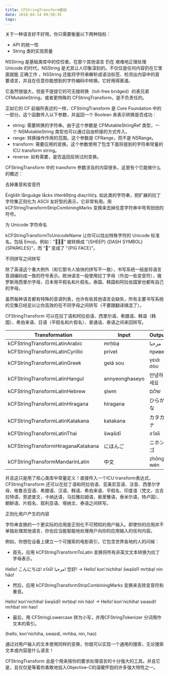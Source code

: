 ```yaml
---
title: CFStringTransform基础
date: 2016-04-14 09:58:35
tags:
---
```

关于一种语言好不好用，你只需要衡量以下两种指标：

- API 的统一性
- String 类的实现质量

NSString 是基础类库中的佼佼者。在那个其他语言 仍在 艰难地正理处理 Unicode 的时代，NSString 是尤其让人印象深刻的。不仅仅是任何内容扔在它里面就能 正确工作 ，NSString 还能将字符串解析成语法标签、检测出内容中的首要语言，并且在任意你能想到的字符编码中转换。它好用得离谱。

它虽然很强大，但是不提提它的可无缝转换（toll-free bridged）的表兄弟 CFMutableString，或者更特殊的 CFStringTransform，是不负责任的。

<!-- more -->

正如它的 CF 前缀所表述的一样，CFStringTransform 是 Core Foundation 中的一部分。这个函数传入以下参数，并返回一个 Boolean 来表示转换是否成功：

- string: 需要转换的字符串。由于这个参数是 CFMutableStringRef 类型，一个 NSMutableString 类型也可以通过自由桥接的方式传入。
- range: 转换操作作用的范围。这个参数是 CFRange，而不是 NSRange。
- transform: 需要应用的变换。这个参数使用了包含下面将提到的字符串常量的 ICU transform string。
- reverse: 如有需要，是否返回反转过的变换。

CFStringTransform 中的 transform 参数涉及的内容很多。这里有个它能做什么的概述：

去掉重音和变音符

Énġlišh långuãge lẳcks iñterêßţing diaçrïtičş. 如此类的字符串，把扩展的拉丁字符集正则化为 ASCII 友好型的表示，它非常有用。用 kCFStringTransformStripCombiningMarks 变换来去掉任意字符串中弯弯扭扭的符号。

为 Unicode 字符命名

kCFStringTransformToUnicodeName 让你可以找出特殊字符的 Unicode 标准名，包括 Emoji。例如："🐑💨✨" 被转换成 "{SHEEP} {DASH SYMBOL} {SPARKLES}"，而 "🐷" 变成了 "{PIG FACE}"。

不同拼写之间转写

除了英语这个重大例外（和它那令人愉快的拼写不一致），书写系统一般是将语言音调编码成一致的符号表示。欧洲语言一般使用拉丁字母（外加一些变音符），俄罗斯用西里尔字母，日本用平假名和片假名，泰国、韩国和阿拉伯国家也都有自己的字母。

虽然每种语言都有特殊的音调列表，也许有些其他语言会缺失，所有主要书写系统的交集已经足以让你高效的在不同字母之间转写（不要跟翻译搞混了）。

CFStringTransform 可以在拉丁语和阿拉伯语、西里尔语、希腊语、韩语（韩国）、希伯来语、日语（平假名和片假名）、普通话、泰语之间来回转写。

Transformation|Input|Output
----|----|----
kCFStringTransformLatinArabic|mrḥbạ|مرحبا
kCFStringTransformLatinCyrillic|privet|привет
kCFStringTransformLatinGreek|geiá sou|γειά σου
kCFStringTransformLatinHangul|annyeonghaseyo|안녕하세요
kCFStringTransformLatinHebrew|şlwm|שלום
kCFStringTransformLatinHiragana|hiragana|ひらがな
kCFStringTransformLatinKatakana|katakana|カタカナ
kCFStringTransformLatinThai|s̄wạs̄dī|สวัสดี
kCFStringTransformHiraganaKatakana|にほんご|ニホンゴ
kCFStringTransformMandarinLatin|中文|zhōng wén

并且这只是用了核心类库中常量定义！直接传入一个ICU transform表达式，CFStringTransform 还可以在拉丁语和阿拉伯语、亚美尼亚语、注音、西里尔字母、格鲁吉亚语、希腊语、汉语、韩语、希伯来语、平假名、印度语（梵文，古吉拉特语，旁遮普文，卡纳达语，马拉雅拉姆语，奥里雅语，泰米尔语，特卢固）、朝鲜语、片假名、叙利亚语、塔纳文、泰语之间转写。

正则化用户产生的内容

字符串变换的一个更实际的应用是正则化不可预知的用户输入。即使你的应用并不单独处理其他语言，你也应当能智能地处理用户向你的应用输入的任何内容。

例如，你想在设备上建立一个可搜索的电影索引，它包含世界各地的人的问候：

- 首先，应用 kCFStringTransformToLatin 变换将所有非英文文本转换为拉丁字母表示。

Hello! こんにちは! สวัสดี! مرحبا! 您好! → Hello! kon'nichiha! s̄wạs̄dī! mrḥbạ! nín hǎo!

- 然后，应用 kCFStringTransformStripCombiningMarks 变换来去除变音符和重音。

Hello! kon'nichiha! s̄wạs̄dī! mrḥbạ! nín hǎo! → Hello! kon'nichiha! swasdi! mrhba! nin hao!

- 最后，用 CFStringLowercase 转为小写，并用CFStringTokenizer 分词用作文本的索引。

(hello, kon'nichiha, swasdi, mrhba, nin, hao)

通过对用户输入的文本使用同样的变换，你就可以实现一个通用的搜索，无论搜索文本或内容是什么语言！

CFStringTransform 会是个用来按你的要求处理语言的十分强大的工具。并且它是，且仅仅是等着你勇敢地投入Objective-C的温暖怀抱的许多强大特性之一。

